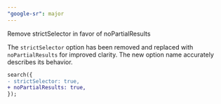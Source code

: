 ```yaml
---
"google-sr": major
---
```


Remove strictSelector in favor of noPartialResults

The `strictSelector` option has been removed and replaced with `noPartialResults` for improved clarity. The new option name accurately describes its behavior.

```diff
search({
- strictSelector: true,
+ noPartialResults: true,
});
```
